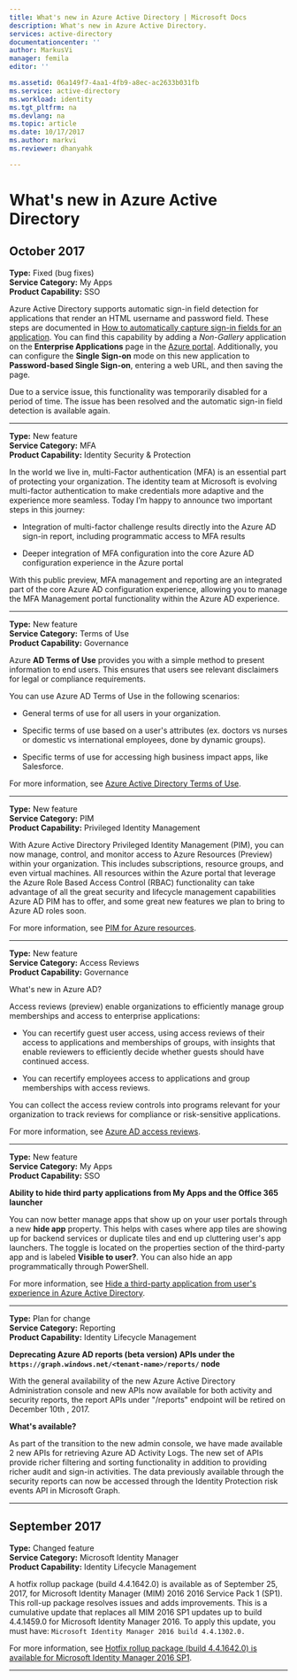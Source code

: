 ```yaml
---
title: What's new in Azure Active Directory | Microsoft Docs
description: What's new in Azure Active Directory.
services: active-directory
documentationcenter: ''
author: MarkusVi
manager: femila
editor: ''

ms.assetid: 06a149f7-4aa1-4fb9-a8ec-ac2633b031fb
ms.service: active-directory
ms.workload: identity
ms.tgt_pltfrm: na
ms.devlang: na
ms.topic: article
ms.date: 10/17/2017
ms.author: markvi
ms.reviewer: dhanyahk

---
```

# What's new in Azure Active Directory



## October 2017

**Type:** Fixed (bug fixes)  
**Service Category:** My Apps  
**Product Capability:** SSO  


Azure Active Directory supports automatic sign-in field detection for applications that render an HTML username and password field.  These steps are documented in [How to automatically capture sign-in fields for an application](application-config-sso-problem-configure-password-sso-non-gallery#how-to-manually-capture-sign-in-fields-for-an-application.md#how-to-automatically-capture-sign-in-fields-for-an-application). You can find this capability by adding a *Non-Gallery* application on the **Enterprise Applications** page in the [Azure portal](http://aad.portal.azure.com). Additionally, you can configure the **Single Sign-on** mode on this new application to **Password-based Single Sign-on**, entering a web URL, and then saving the page.
 
Due to a service issue, this functionality was temporarily disabled for a period of time. The issue has been resolved and the automatic sign-in field detection is available again.



---
**Type:** New feature  
**Service Category:** MFA  
**Product Capability:** Identity Security & Protection  


In the world we live in, multi-Factor authentication (MFA) is an essential part of protecting your organization. The identity team at Microsoft is evolving multi-factor authentication to make credentials more adaptive and the experience more seamless. Today I’m happy to announce two important steps in this journey: 

- Integration of multi-factor challenge results directly into the Azure AD sign-in report, including programmatic access to MFA results

- Deeper integration of MFA configuration into the core Azure AD configuration experience in the Azure portal

With this public preview, MFA management and reporting are an integrated part of the core Azure AD configuration experience, allowing you to manage the MFA Management portal functionality within the Azure AD experience.


---
**Type:** New feature  
**Service Category:** Terms of Use  
**Product Capability:** Governance  


Azure **AD Terms of Use** provides you with a simple method to present information to end users. This ensures that users see relevant disclaimers for legal or compliance requirements.

You can use Azure AD Terms of Use in the following scenarios:

- General terms of use for all users in your organization. 

- Specific terms of use based on a user's attributes (ex. doctors vs nurses or domestic vs international employees, done by dynamic groups). 

- Specific terms of use for accessing high business impact apps, like Salesforce.

For more information, see [Azure Active Directory Terms of Use](active-directory-tou.md).


---
**Type:** New feature  
**Service Category:** PIM  
**Product Capability:** Privileged Identity Management  


With Azure Active Directory Privileged Identity Management (PIM), you can now manage, control, and monitor access to Azure Resources (Preview) within your organization. This includes subscriptions, resource groups, and even virtual machines. All resources within the Azure portal that leverage the Azure Role Based Access Control (RBAC) functionality can take advantage of all the great security and lifecycle management capabilities Azure AD PIM has to offer, and some great new features we plan to bring to Azure AD roles soon.

For more information, see [PIM for Azure resources](active-directory/privileged-identity-management/azure-pim-resource-rbac.md).


---
**Type:** New feature  
**Service Category:** Access Reviews  
**Product Capability:** Governance  


What's new in Azure AD?

Access reviews (preview) enable organizations to efficiently manage group memberships and access to enterprise applications: 

- You can recertify guest user access, using access reviews of their access to applications and memberships of groups, with insights that enable reviewers to efficiently decide whether guests should have continued access.

- You can recertify employees access to applications and group memberships with access reviews.

You can collect the access review controls into programs relevant for your organization to track reviews for compliance or risk-sensitive applications.

For more information, see [Azure AD access reviews](active-directory-azure-ad-controls-access-reviews-overview.md).


---
**Type:** New feature  
**Service Category:** My Apps  
**Product Capability:** SSO  


**Ability to hide third party applications from My Apps and the Office 365 launcher**

You can now better manage apps that show up on your user portals through a new **hide app** property. This helps with cases where app tiles are showing up for backend services or duplicate tiles and end up cluttering user's app launchers. The toggle is located on the properties section of the third-party app and is labeled **Visible to user?**. You can also hide an app programmatically through PowerShell. 

For more information, see [Hide a third-party application from user's experience in Azure Active Directory](active-directory-coreapps-hide-third-party-app.md). 

---
**Type:** Plan for change  
**Service Category:** Reporting  
**Product Capability:** Identity Lifecycle Management  


**Deprecating Azure AD reports (beta version) APIs  under the  `https://graph.windows.net/<tenant-name>/reports/` node**

With the general availability of the new Azure Active Directory Administration console and new APIs now available for both activity and security reports, the report APIs under "/reports" endpoint will be retired on December 10th , 2017. 

**What's available?**

 As part of the transition to the new admin console, we have made available 2 new APIs for retrieving Azure AD Activity Logs. The new set of APIs provide richer filtering and sorting functionality in addition to providing richer audit and sign-in activities. The data previously available through the security reports can now be accessed through the Identity Protection risk events API in Microsoft Graph.


---

## September 2017

**Type:** Changed feature  
**Service Category:** Microsoft Identity Manager  
**Product Capability:** Identity Lifecycle Management  


A hotfix rollup package (build 4.4.1642.0) is available as of September 25, 2017, for Microsoft Identity Manager (MIM) 2016 2016 Service Pack 1 (SP1). This roll-up package resolves issues and adds improvements.  This is a cumulative update that replaces all MIM 2016 SP1 updates up to build 4.4.1459.0 for Microsoft Identity Manager 2016. To apply this update, you must have: `Microsoft Identity Manager 2016 build 4.4.1302.0.` 

For more information, see [Hotfix rollup package (build 4.4.1642.0) is available for Microsoft Identity Manager 2016 SP1](https://support.microsoft.com/en-us/help/4021562). 

---